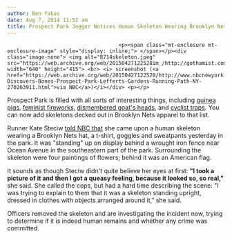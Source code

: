 ```yaml
---
author: Ben Yakas
date: Aug 7, 2014 11:52 am
title: Prospect Park Jogger Notices Human Skeleton Wearing Brooklyn Nets Apparel
---
```


	
										<p><span class="mt-enclosure mt-enclosure-image" style="display: inline;"> </span></p><div class="image-none"> <img alt="8714skeleton.jpeg" src="https://web.archive.org/web/20150427122528im_/http://gothamist.com/attachments/byakas/8714skeleton.jpeg" width="640" height="415"> <br> <i> screenshot (<a href="https://web.archive.org/web/20150427122528/http://www.nbcnewyork.com/news/local/Runner-Discovers-Bones-Prospect-Park-Lefferts-Gardens-Running-Path-NY-270263911.html">via NBC</a>)</i></div> <p></p>

<p>Prospect Park is filled with all sorts of interesting things, including <a href="https://web.archive.org/web/20150427122528/http://gothamist.com/2014/05/25/photos_who_is_feeding_these_guinea.php">guinea pigs</a>, <a href="https://web.archive.org/web/20150427122528/http://gothamist.com/2014/04/27/videos_feminist_fireworks_fly_over.php">feminist fireworks</a>, <a href="https://web.archive.org/web/20150427122528/http://gothamist.com/2014/03/03/goat_head_prospect_park.php">dismembered goat&apos;s heads</a>, and <a href="https://web.archive.org/web/20150427122528/http://gothamist.com/2014/05/31/prospect_park_trip_wire_leaves_cycl.php#photo-1">cyclist traps</a>. You can now add skeletons decked out in Brooklyn Nets apparel to that list.</p>

<p>Runner Kate Steciw <a href="https://web.archive.org/web/20150427122528/http://www.nbcnewyork.com/news/local/Runner-Discovers-Bones-Prospect-Park-Lefferts-Gardens-Running-Path-NY-270263911.html">told NBC that</a> she came upon a human skeleton wearing a Brooklyn Nets hat, a t-shirt, goggles and sweatpants yesterday in the park. It was &quot;standing&quot; up on display behind a wrought iron fence near Ocean Avenue in the southeastern part of the park. Surrounding the skeleton were four paintings of flowers; behind it was an American flag. </p>

<p>It sounds as though Steciw didn&apos;t quite believe her eyes at first: <strong>&quot;I took a picture of it and then I got a queasy feeling, because it looked so, so real,&quot;</strong> she said. She called the cops, but had a hard time describing the scene: &quot;I was trying to explain to them that it was a skeleton standing upright, dressed in clothes with objects arranged around it,&#x201D; she said.</p>

<p>Officers removed the skeleton and are investigating the incident now, trying to determine if it is indeed human remains and whether any crime was committed. </p>					
										
									
				